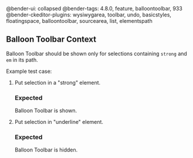 @bender-ui: collapsed
@bender-tags: 4.8.0, feature, balloontoolbar, 933
@bender-ckeditor-plugins: wysiwygarea, toolbar, undo, basicstyles, floatingspace, balloontoolbar, sourcearea, list, elementspath

## Balloon Toolbar Context

Balloon Toolbar should be shown only for selections containing `strong` and `em` in its path.

Example test case:

1. Put selection in a "strong" element.

	### Expected

	Balloon Toolbar is shown.

1. Put selection in "underline" element.

	### Expected

	Balloon Toolbar is hidden.
